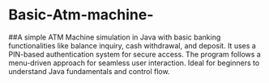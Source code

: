 # Basic-Atm-machine-
##A simple ATM Machine simulation in Java with basic banking functionalities like balance inquiry, cash withdrawal, and deposit. It uses a PIN-based authentication system for secure access. The program follows a menu-driven approach for seamless user interaction. Ideal for beginners to understand Java fundamentals and control flow.
